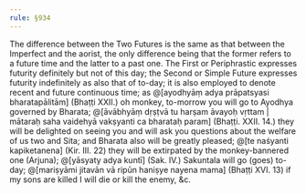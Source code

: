 ```yaml
---
rule: §934
---
```


The difference between the Two Futures is the same as that between the Imperfect and the aorist, the only difference being that the former refers to a future time and the latter to a past one. The First or Periphrastic expresses futurity definitely but not of this day; the Second or Simple Future expresses futurity indefinitely as also that of to-day; it is also employed to denote recent and future continuous time; as @[ayodhyāṃ adya prāpatsyasi bharatapālitām] (Bhaṭṭi XXII.) oh monkey, to-morrow you will go to Ayodhya governed by Bharata; @[āvābhyāṃ dṛṣṭvā tu harṣam āvayoḥ vṛttam | mātaraḥ saha vaidehyā vakṣyanti ca bharataḥ param] (Bhaṭṭi. XXII. 14.) they will be delighted on seeing you and will ask you questions about the welfare of us two and Sita; and Bharata also will be greatly pleased; @[te naśyanti kapiketanena] (Kir. III. 22) they will be extirpated by the monkey-bannered one (Arjuna); @[yāsyaty adya kuntī] (Sak. IV.) Sakuntala will go (goes) to-day; @[mariṣyāmi jitavān vā ripūn haniṣye nayena mama] (Bhaṭṭi XVI. 13) if my sons are killed I will die or kill the enemy, &c.